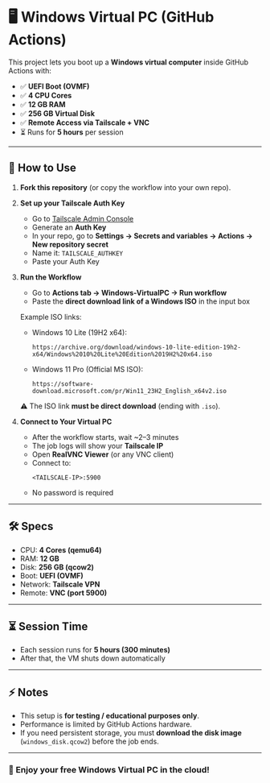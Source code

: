 # 🖥️ Windows Virtual PC (GitHub Actions)

This project lets you boot up a **Windows virtual computer** inside GitHub Actions with:

- ✅ **UEFI Boot (OVMF)**
- ✅ **4 CPU Cores**
- ✅ **12 GB RAM**
- ✅ **256 GB Virtual Disk**
- ✅ **Remote Access via Tailscale + VNC**
- ⏳ Runs for **5 hours** per session

---

## 🚀 How to Use

1. **Fork this repository** (or copy the workflow into your own repo).  

2. **Set up your Tailscale Auth Key**  
   - Go to [Tailscale Admin Console](https://login.tailscale.com/admin/settings/keys)  
   - Generate an **Auth Key**  
   - In your repo, go to **Settings → Secrets and variables → Actions → New repository secret**  
   - Name it: `TAILSCALE_AUTHKEY`  
   - Paste your Auth Key  

3. **Run the Workflow**  
   - Go to **Actions tab → Windows-VirtualPC → Run workflow**  
   - Paste the **direct download link of a Windows ISO** in the input box  

   Example ISO links:  
   - Windows 10 Lite (19H2 x64):  
     ```
     https://archive.org/download/windows-10-lite-edition-19h2-x64/Windows%2010%20Lite%20Edition%2019H2%20x64.iso
     ```
   - Windows 11 Pro (Official MS ISO):  
     ```
     https://software-download.microsoft.com/pr/Win11_23H2_English_x64v2.iso
     ```

   ⚠️ The ISO link **must be direct download** (ending with `.iso`).

4. **Connect to Your Virtual PC**
   - After the workflow starts, wait ~2–3 minutes  
   - The job logs will show your **Tailscale IP**  
   - Open **RealVNC Viewer** (or any VNC client)  
   - Connect to:  
     ```
     <TAILSCALE-IP>:5900
     ```  
   - No password is required  

---

## 🛠️ Specs

- CPU: **4 Cores (qemu64)**
- RAM: **12 GB**
- Disk: **256 GB (qcow2)**
- Boot: **UEFI (OVMF)**
- Network: **Tailscale VPN**
- Remote: **VNC (port 5900)**

---

## ⏳ Session Time

- Each session runs for **5 hours (300 minutes)**  
- After that, the VM shuts down automatically  

---

## ⚡ Notes

- This setup is **for testing / educational purposes only**.  
- Performance is limited by GitHub Actions hardware.  
- If you need persistent storage, you must **download the disk image** (`windows_disk.qcow2`) before the job ends.  

---

### 🏁 Enjoy your free Windows Virtual PC in the cloud!
